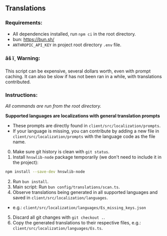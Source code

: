 ﻿## Translations

### Requirements:
- All dependencies installed, run `npm ci` in the root directory.
- bun: https://bun.sh/
- `ANTHROPIC_API_KEY` in project root directory `.env` file.

### âš ï¸ Warning:

This script can be expensive, several dollars worth, even with prompt caching. It can also be slow if has not been ran in a while, with translations contributed.

### Instructions:

*All commands are run from the root directory.*

**Supported languages are localizations with general translation prompts**
- These prompts are directly found in `client/src/localization/prompts`.
- If your language is missing, you can contribute by adding a new file in `client/src/localization/prompts` with the language code as the file name.

0. Make sure git history is clean with `git status`.
1. Install `hnswlib-node` package temporarily (we don't need to include it in the project):
```bash
npm install --save-dev hnswlib-node
```
2. Run `bun install`.
3. Main script: Run `bun config/translations/scan.ts`.
4. Observe translations being generated in all supported languages and saved in `client/src/localization/languages`.
  - e.g.: `client/src/localization/languages/Es_missing_keys.json`
5. Discard all git changes with `git checkout .`.
6. Copy the generated translations to their respective files, e.g.: `client/src/localization/languages/Es.ts`.
